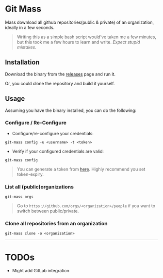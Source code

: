 # Git Mass 

Mass download all github repositories(public & private) of an organization, ideally in a few seconds.

> Writing this as a simple bash script would've taken me a few minutes, but this took me a few hours to learn and write.
> _Expect stupid mistakes._

## Installation

Download the binary from the [releases](https://github.com/bondijois/git-mass/releases) page and run it.

Or, you could clone the repository and build it yourself.

## Usage

Assuming you have the binary installed, you can do the following:

### Configure / Re-Configure

* Configure/re-configure your credentials:

```shell
git-mass config -u <username> -t <token>
```

* Verify if your configured credentials are valid:

```shell
git-mass config
```

> You can generate a token from [here](https://github.com/settings/tokens). Highly recommend you set token-expiry.

### List all (public)organizations

```shell
git-mass orgs
```

> Go to `https://github.com/orgs/<organization>/people` if you want to switch between public/private.

### Clone all repositories from an organization

```shell
git-mass clone -o <organization>
```

---

# TODOs

* Might add GitLab integration
